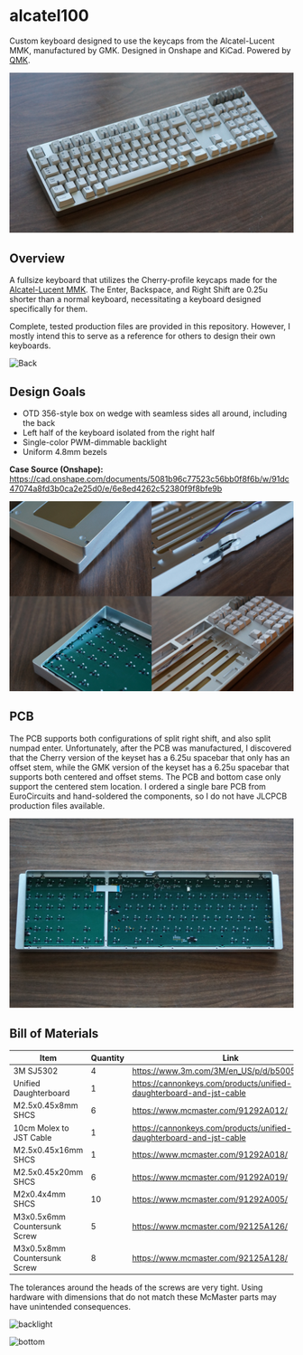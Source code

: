 # alcatel100

Custom keyboard designed to use the keycaps from the Alcatel-Lucent MMK, manufactured by GMK.
Designed in Onshape and KiCad.
Powered by [QMK](https://github.com/qmk/qmk_firmware).

![Front](https://github.com/nearestexit/alcatel100/blob/main/Pictures/Front.JPG)


## Overview
A fullsize keyboard that utilizes the Cherry-profile keycaps made for the [Alcatel-Lucent MMK](https://deskthority.net/viewtopic.php?t=23887).
The Enter, Backspace, and Right Shift are 0.25u shorter than a normal keyboard, necessitating a keyboard designed specifically for them.

Complete, tested production files are provided in this repository. However, I mostly intend this to serve as a reference for others to design their own keyboards.

![Back](https://github.com/nearestexit/alcatel100/blob/main/Pictures/back.JPG)

## Design Goals
- OTD 356-style box on wedge with seamless sides all around, including the back
- Left half of the keyboard isolated from the right half
- Single-color PWM-dimmable backlight
- Uniform 4.8mm bezels

**Case Source (Onshape):** https://cad.onshape.com/documents/5081b96c77523c56bb0f8f6b/w/91dc47074a8fd3b0ca2e25d0/e/6e8ed4262c52380f9f8bfe9b

![Combo](https://github.com/nearestexit/alcatel100/blob/main/Pictures/combo.png)

## PCB
The PCB supports both configurations of split right shift, and also split numpad enter. Unfortunately, after the PCB was manufactured, I discovered that the Cherry version of the keyset has a 6.25u spacebar that only has an offset stem, while the GMK version of the keyset has a 6.25u spacebar that supports both centered and offset stems. The PCB and bottom case only support the centered stem location.
I ordered a single bare PCB from EuroCircuits and hand-soldered the components, so I do not have JLCPCB production files available.

![PCB](https://github.com/nearestexit/alcatel100/blob/main/Pictures/PCB.JPG)

## Bill of Materials

| Item  | Quantity | Link |
| ------------- | ------------- | ------------- | 
| 3M SJ5302 | 4  | https://www.3m.com/3M/en_US/p/d/b5005035183/ |
| Unified Daughterboard  | 1  | https://cannonkeys.com/products/unified-daughterboard-and-jst-cable |
| M2.5x0.45x8mm SHCS | 6  | https://www.mcmaster.com/91292A012/ |
| 10cm Molex to JST Cable | 1 | https://cannonkeys.com/products/unified-daughterboard-and-jst-cable |
| M2.5x0.45x16mm SHCS | 1 | https://www.mcmaster.com/91292A018/ |
| M2.5x0.45x20mm SHCS | 6 | https://www.mcmaster.com/91292A019/ |
| M2x0.4x4mm SHCS | 10 | https://www.mcmaster.com/91292A005/ |
| M3x0.5x6mm Countersunk Screw | 5 | https://www.mcmaster.com/92125A126/ |
| M3x0.5x8mm Countersunk Screw | 8 | https://www.mcmaster.com/92125A128/ |

The tolerances around the heads of the screws are very tight. Using hardware with dimensions that do not match these McMaster parts may have unintended consequences.

![backlight](https://github.com/nearestexit/alcatel100/blob/main/Pictures/backlight.JPG)

![bottom](https://github.com/nearestexit/alcatel100/blob/main/Pictures/bottom.JPG)